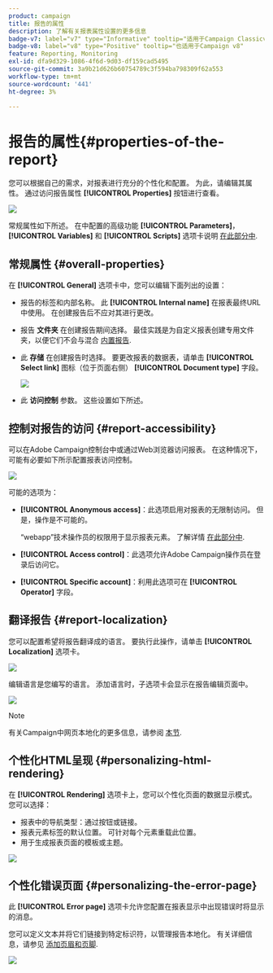 ```yaml
---
product: campaign
title: 报告的属性
description: 了解有关报表属性设置的更多信息
badge-v7: label="v7" type="Informative" tooltip="适用于Campaign Classicv7"
badge-v8: label="v8" type="Positive" tooltip="也适用于Campaign v8"
feature: Reporting, Monitoring
exl-id: dfa9d329-1086-4f6d-9d03-df159cad5495
source-git-commit: 3a9b21d626b60754789c3f594ba798309f62a553
workflow-type: tm+mt
source-wordcount: '441'
ht-degree: 3%

---
```


# 报告的属性{#properties-of-the-report}



您可以根据自己的需求，对报表进行充分的个性化和配置。 为此，请编辑其属性。 通过访问报告属性 **[!UICONTROL Properties]** 按钮进行查看。

![](assets/s_ncs_advuser_report_properties_01.png)

常规属性如下所述。 在中配置的高级功能 **[!UICONTROL Parameters]**， **[!UICONTROL Variables]** 和 **[!UICONTROL Scripts]** 选项卡说明 [在此部分中](../../reporting/using/advanced-functionalities.md).

## 常规属性 {#overall-properties}

在 **[!UICONTROL General]** 选项卡中，您可以编辑下面列出的设置：

* 报告的标签和内部名称。 此 **[!UICONTROL Internal name]** 在报表最终URL中使用。 在创建报告后不应对其进行更改。

* 报告 **文件夹** 在创建报告期间选择。 最佳实践是为自定义报表创建专用文件夹，以便它们不会与混合 [内置报告](../../reporting/using/about-campaign-built-in-reports.md).

* 此 **存储** 在创建报告时选择。 要更改报表的数据表，请单击 **[!UICONTROL Select link]** 图标（位于页面右侧） **[!UICONTROL Document type]** 字段。

  ![](assets/s_ncs_advuser_report_properties_02.png)

* 此 **访问控制** 参数。 这些设置如下所述。

## 控制对报告的访问 {#report-accessibility}

可以在Adobe Campaign控制台中或通过Web浏览器访问报表。 在这种情况下，可能有必要如下所示配置报表访问控制。

![](assets/s_ncs_advuser_report_properties_02b.png)

可能的选项为：

* **[!UICONTROL Anonymous access]**：此选项启用对报表的无限制访问。 但是，操作是不可能的。

  “webapp”技术操作员的权限用于显示报表元素。 了解详情 [在此部分中](../../platform/using/access-management-operators.md).

* **[!UICONTROL Access control]**：此选项允许Adobe Campaign操作员在登录后访问它。
* **[!UICONTROL Specific account]**：利用此选项可在 **[!UICONTROL Operator]** 字段。

## 翻译报告 {#report-localization}

您可以配置希望将报告翻译成的语言。 要执行此操作，请单击 **[!UICONTROL Localization]** 选项卡。

![](assets/s_ncs_advuser_report_properties_06.png)

编辑语言是您编写的语言。 添加语言时，子选项卡会显示在报告编辑页面中。

![](assets/s_ncs_advuser_report_properties_05a.png)

>[!NOTE]
>
>有关Campaign中网页本地化的更多信息，请参阅 [本节](../../web/using/translating-a-web-form.md).

## 个性化HTML呈现 {#personalizing-html-rendering}

在 **[!UICONTROL Rendering]** 选项卡上，您可以个性化页面的数据显示模式。 您可以选择：

* 报表中的导航类型：通过按钮或链接。
* 报表元素标签的默认位置。 可针对每个元素重载此位置。
* 用于生成报表页面的模板或主题。

![](assets/s_ncs_advuser_report_properties_08.png)

## 个性化错误页面 {#personalizing-the-error-page}

此 **[!UICONTROL Error page]** 选项卡允许您配置在报表显示中出现错误时将显示的消息。

您可以定义文本并将它们链接到特定标识符，以管理报告本地化。 有关详细信息，请参见 [添加页眉和页脚](../../reporting/using/element-layout.md#adding-a-header-and-a-footer).

![](assets/s_ncs_advuser_report_properties_11.png)

